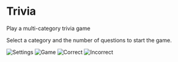 # Trivia
Play a multi-category trivia game

Select a category and the number of questions to start the game.

![Settings](https://user-images.githubusercontent.com/37086236/101853538-9b8c9b00-3b14-11eb-9dc1-9cb1f43e742e.png)
![Game](https://user-images.githubusercontent.com/37086236/101853551-9f202200-3b14-11eb-98cf-85377060a530.png)
![Correct](https://user-images.githubusercontent.com/37086236/101853560-a3e4d600-3b14-11eb-995a-50624f71fe59.png)
![Incorrect](https://user-images.githubusercontent.com/37086236/101853566-a7785d00-3b14-11eb-919b-9d10d88eb20c.png)
